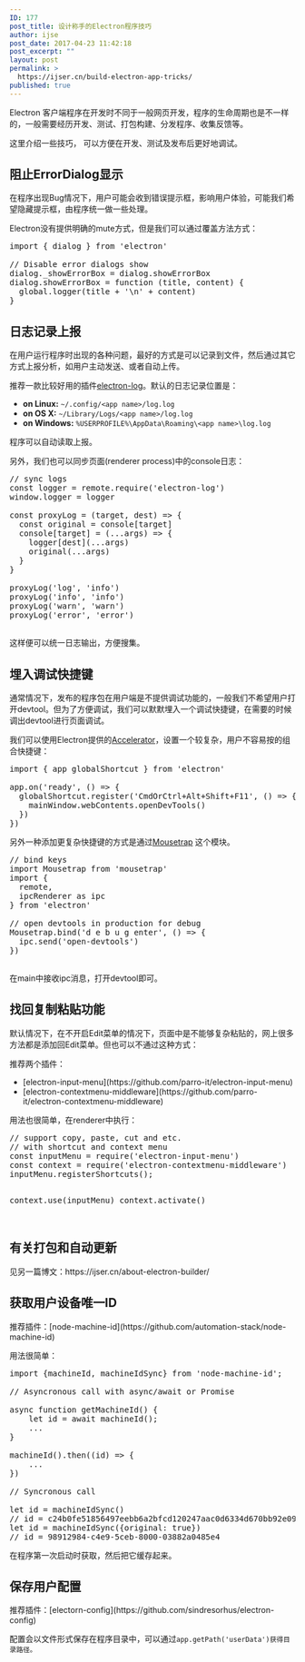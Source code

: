 ```yaml
---
ID: 177
post_title: 设计称手的Electron程序技巧
author: ijse
post_date: 2017-04-23 11:42:18
post_excerpt: ""
layout: post
permalink: >
  https://ijser.cn/build-electron-app-tricks/
published: true
---
```

Electron 客户端程序在开发时不同于一般网页开发，程序的生命周期也是不一样的，一般需要经历开发、测试、打包构建、分发程序、收集反馈等。

这里介绍一些技巧， 可以方便在开发、测试及发布后更好地调试。
<h2>阻止ErrorDialog显示</h2>
在程序出现Bug情况下，用户可能会收到错误提示框，影响用户体验，可能我们希望隐藏提示框，由程序统一做一些处理。

Electron没有提供明确的mute方式，但是我们可以通过覆盖方法方式：
<pre class="lang:js decode:true">import { dialog } from 'electron'

// Disable error dialogs show
dialog._showErrorBox = dialog.showErrorBox
dialog.showErrorBox = function (title, content) {
  global.logger(title + '\n' + content)
}</pre>
<h2>日志记录上报</h2>
在用户运行程序时出现的各种问题，最好的方式是可以记录到文件，然后通过其它方式上报分析，如用户主动发送、或者自动上传。

推荐一款比较好用的插件[electron-log](https://github.com/megahertz/electron-log)。默认的日志记录位置是：
<ul>
 	<li><strong>on Linux:</strong> <code>~/.config/&lt;app name&gt;/log.log</code></li>
 	<li><strong>on OS X:</strong> <code>~/Library/Logs/&lt;app name&gt;/log.log</code></li>
 	<li><strong>on Windows:</strong> <code>%USERPROFILE%\AppData\Roaming\&lt;app name&gt;\log.log</code></li>
</ul>
程序可以自动读取上报。

另外，我们也可以同步页面(renderer process)中的console日志：
<pre class="lang:js decode:true ">// sync logs
const logger = remote.require('electron-log')
window.logger = logger

const proxyLog = (target, dest) =&gt; {
  const original = console[target]
  console[target] = (...args) =&gt; {
    logger[dest](...args)
    original(...args)
  }
}

proxyLog('log', 'info')
proxyLog('info', 'info')
proxyLog('warn', 'warn')
proxyLog('error', 'error')

</pre>
这样便可以统一日志输出，方便搜集。
<h2>埋入调试快捷键</h2>
通常情况下，发布的程序包在用户端是不提供调试功能的，一般我们不希望用户打开devtool。但为了方便调试，我们可以默默埋入一个调试快捷键，在需要的时候调出devtool进行页面调试。

我们可以使用Electron提供的[Accelerator](https://electron.atom.io/docs/api/accelerator/)，设置一个较复杂，用户不容易按的组合快捷键：
<pre class="lang:js decode:true ">import { app globalShortcut } from 'electron'

app.on('ready', () =&gt; {
  globalShortcut.register('CmdOrCtrl+Alt+Shift+F11', () =&gt; {
    mainWindow.webContents.openDevTools()
  })
})</pre>
另外一种添加更复杂快捷键的方式是通过[Mousetrap](https://github.com/ccampbell/mousetrap) 这个模块。
<pre class="lang:js decode:true ">// bind keys
import Mousetrap from 'mousetrap'
import {
  remote,
  ipcRenderer as ipc
} from 'electron'

// open devtools in production for debug
Mousetrap.bind('d e b u g enter', () =&gt; {
  ipc.send('open-devtools')
})

</pre>
在main中接收ipc消息，打开devtool即可。
<h2>找回复制粘贴功能</h2>
默认情况下，在不开启Edit菜单的情况下，页面中是不能够复杂粘贴的，网上很多方法都是添加回Edit菜单。但也可以不通过这种方式：

推荐两个插件：
<ul>
 	<li>[electron-input-menu](https://github.com/parro-it/electron-input-menu)</li>
 	<li>[electron-contextmenu-middleware](https://github.com/parro-it/electron-contextmenu-middleware)</li>
</ul>
用法也很简单，在renderer中执行：
<pre class="lang:js decode:true ">// support copy, paste, cut and etc.
// with shortcut and context menu
const inputMenu = require('electron-input-menu')
const context = require('electron-contextmenu-middleware')
inputMenu.registerShortcuts();

context.use(inputMenu)
context.activate()

</pre>
<h2>有关打包和自动更新</h2>
见另一篇博文：https://ijser.cn/about-electron-builder/
<h2>获取用户设备唯一ID</h2>
推荐插件：[node-machine-id](https://github.com/automation-stack/node-machine-id)

用法很简单：
<pre class="lang:js decode:true ">import {machineId, machineIdSync} from 'node-machine-id';

// Asyncronous call with async/await or Promise

async function getMachineId() {
    let id = await machineId();
    ...
}

machineId().then((id) =&gt; {
    ...
})

// Syncronous call

let id = machineIdSync()
// id = c24b0fe51856497eebb6a2bfcd120247aac0d6334d670bb92e09a00ce8169365
let id = machineIdSync({original: true})
// id = 98912984-c4e9-5ceb-8000-03882a0485e4</pre>
在程序第一次启动时获取，然后把它缓存起来。
<h2>保存用户配置</h2>
推荐插件：[electorn-config](https://github.com/sindresorhus/electron-config)

配置会以文件形式保存在程序目录中，可以通过<code>app.getPath('userData')获得目录路径。</code>

&nbsp;